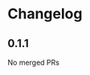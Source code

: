 # Changelog

<!-- <START NEW CHANGELOG ENTRY> -->

## 0.1.1

No merged PRs

<!-- <END NEW CHANGELOG ENTRY> -->
